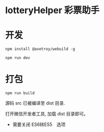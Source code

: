 # lotteryHelper 彩票助手

# 开发

`npm install @axetroy/webuild -g`

`npm run dev`

# 打包

`npm run build`

源码 src 已被编译至 dist 目录.

打开微信开发者工具, 加载 dist 目录即可。

* 需要关闭 ES6转ES5　选项 